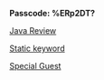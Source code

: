 **Passcode: %ERp2DT?**

[Java Review](https://exeterlms.zoom.us/rec/share/Wtkhdj1m4mDESyIaviEaWjKS-zqYlpcoa6UdMsKxPyDron7OVnfnb3beW3wBHZrK.w8G98Eo9036F02hd?startTime=1603458541000)

[Static keyword](https://exeterlms.zoom.us/rec/share/Wtkhdj1m4mDESyIaviEaWjKS-zqYlpcoa6UdMsKxPyDron7OVnfnb3beW3wBHZrK.w8G98Eo9036F02hd?startTime=1603466842000)

[Special Guest](https://exeterlms.zoom.us/rec/share/Wtkhdj1m4mDESyIaviEaWjKS-zqYlpcoa6UdMsKxPyDron7OVnfnb3beW3wBHZrK.w8G98Eo9036F02hd?startTime=1603466842000)

